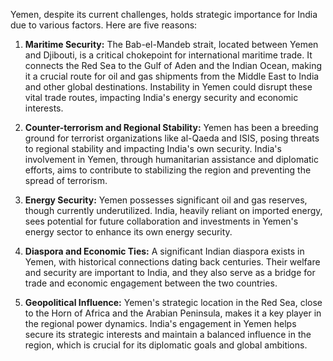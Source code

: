 Yemen, despite its current challenges, holds strategic importance for India due to various factors. Here are five reasons:

1. **Maritime Security:** The Bab-el-Mandeb strait, located between Yemen and Djibouti, is a critical chokepoint for international maritime trade. It connects the Red Sea to the Gulf of Aden and the Indian Ocean, making it a crucial route for oil and gas shipments from the Middle East to India and other global destinations. Instability in Yemen could disrupt these vital trade routes, impacting India's energy security and economic interests. 

2. **Counter-terrorism and Regional Stability:** Yemen has been a breeding ground for terrorist organizations like al-Qaeda and ISIS, posing threats to regional stability and impacting India's own security.  India's involvement in Yemen, through humanitarian assistance and diplomatic efforts, aims to contribute to stabilizing the region and preventing the spread of terrorism.

3. **Energy Security:** Yemen possesses significant oil and gas reserves, though currently underutilized. India, heavily reliant on imported energy, sees potential for future collaboration and investments in Yemen's energy sector to enhance its own energy security. 

4. **Diaspora and Economic Ties:**  A significant Indian diaspora exists in Yemen, with historical connections dating back centuries.  Their welfare and security are important to India, and they also serve as a bridge for trade and economic engagement between the two countries.

5. **Geopolitical Influence:**  Yemen's strategic location in the Red Sea, close to the Horn of Africa and the Arabian Peninsula, makes it a key player in the regional power dynamics. India's engagement in Yemen helps secure its strategic interests and maintain a balanced influence in the region, which is crucial for its diplomatic goals and global ambitions. 
